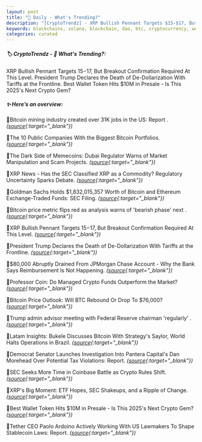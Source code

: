 ```yaml
---
layout: post
title: "🌌 Daily - What's Trending?"
description: "[CryptoTrendz] - XRP Bullish Pennant Targets $15-$17, But Breakout Confirmation Required At This Level. President Trump Declares the Death of De-Dollarization With Tariffs at the Frontline. Best Wallet Token Hits $10M in Presale - Is This 2025's Next Crypto Gem?"
keywords: blockchains, solana, blockchain, dao, btc, cryptocurrency, web3, crypto, trading
categories: curated
---
```


##### 🏷️ CryptoTrendz - 📌 *What's Trending?:*

XRP Bullish Pennant Targets $15-$17, But Breakout Confirmation Required At This Level. President Trump Declares the Death of De-Dollarization With Tariffs at the Frontline. Best Wallet Token Hits $10M in Presale - Is This 2025's Next Crypto Gem?

##### ✨ *Here’s an overview:*


🔹Bitcoin mining industry created over 31K jobs in the US: Report . *([source](https://s.avyag.com/544c){:target="_blank"})*

🔹The 10 Public Companies With the Biggest Bitcoin Portfolios. *([source](https://s.avyag.com/acyu){:target="_blank"})*

🔹The Dark Side of Memecoins: Dubai Regulator Warns of Market Manipulation and Scam Projects. *([source](https://s.avyag.com/o76z){:target="_blank"})*

🔹XRP News - Has the SEC Classified XRP as a Commodity? Regulatory Uncertainty Sparks Debate. *([source](https://s.avyag.com/7z4u){:target="_blank"})*

🔹Goldman Sachs Holds $1,832,015,357 Worth of Bitcoin and Ethereum Exchange-Traded Funds: SEC Filing. *([source](https://s.avyag.com/qi0d){:target="_blank"})*

🔹Bitcoin price metric flips red as analysis warns of 'bearish phase' next . *([source](https://s.avyag.com/t7er){:target="_blank"})*

🔹XRP Bullish Pennant Targets $15-$17, But Breakout Confirmation Required At This Level. *([source](https://s.avyag.com/20b9){:target="_blank"})*

🔹President Trump Declares the Death of De-Dollarization With Tariffs at the Frontline. *([source](https://s.avyag.com/kikx){:target="_blank"})*

🔹$80,000 Abruptly Drained From JPMorgan Chase Account - Why the Bank Says Reimbursement Is Not Happening. *([source](https://s.avyag.com/2ogd){:target="_blank"})*

🔹Professor Coin: Do Managed Crypto Funds Outperform the Market? *([source](https://s.avyag.com/dbc2){:target="_blank"})*

🔹Bitcoin Price Outlook: Will BTC Rebound Or Drop To $76,000? *([source](https://s.avyag.com/q8cy){:target="_blank"})*

🔹Trump admin advisor meeting with Federal Reserve chairman 'regularly' . *([source](https://s.avyag.com/w89p){:target="_blank"})*

🔹Latam Insights: Bukele Discusses Bitcoin With Strategy's Saylor, World Halts Operations in Brazil. *([source](https://s.avyag.com/2e66){:target="_blank"})*

🔹Democrat Senator Launches Investigation Into Pantera Capital's Dan Morehead Over Potential Tax Violations: Report. *([source](https://s.avyag.com/69vp){:target="_blank"})*

🔹SEC Seeks More Time in Coinbase Battle as Crypto Rules Shift. *([source](https://s.avyag.com/67kz){:target="_blank"})*

🔹XRP's Big Moment: ETF Hopes, SEC Shakeups, and a Ripple of Change. *([source](https://s.avyag.com/3skr){:target="_blank"})*

🔹Best Wallet Token Hits $10M in Presale - Is This 2025's Next Crypto Gem? *([source](https://s.avyag.com/dvd0){:target="_blank"})*

🔹Tether CEO Paolo Ardoino Actively Working With US Lawmakers To Shape Stablecoin Laws: Report. *([source](https://s.avyag.com/zx5s){:target="_blank"})*
